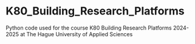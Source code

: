 # K80_Building_Research_Platforms    
Python code used for the course K80 Building Research Platforms 2024-2025 at The Hague University of Applied Sciences
